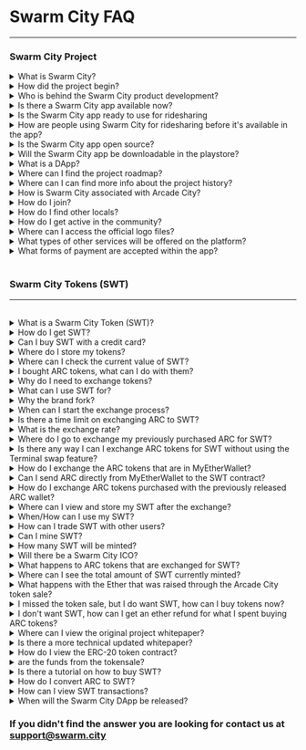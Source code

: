 # Swarm City FAQ  
---

### Swarm City Project  

<details><summary>What is Swarm City?</summary>

A global network building a decentralized app, built on the Ethereum blockchain, to create a [community](https://medium.com/arcade-city-press/getting-organized-62b91a7a0541) of open marketplaces for the exchange of services between peers
</details>


<details><summary>How did the project begin?</summary>

This project started as a [crazy idea](http://www.newsbtc.com/2016/11/09/arcade-city-decentralized-p2p-services-platform-announces-ico/) to cut out the middlemen between rideshare drivers and passengers. The idea attracted a swarm of contributors that organically strengthened the effort by using Facebook networks to free drivers from both the corporate giants and unnecessary regulations with open peer-2-peer interactions, and eventually attracted some Ethereum developers. Which led to the crowdsale, a [brand fork](https://press.swarm.city/forking-a-brand-cde5de87d46a), and new [business leader](https://press.swarm.city/happy-new-year-a52f80043cc7) to carry the project to the next level, a truly [decentralized platform](http://www.newsbtc.com/2017/02/20/launch-swarm-city-terminal/)
</details>

<details><summary>Who is behind the Swarm City product development?</summary>

[Business & Tech Team](https://getactivein.swarm.city/) [Advisors](https://advisors.swarm.city/)
</details>

<details><summary>Is there a Swarm City app available now?</summary>

Yes, you can access the web application by entering the [Terminal](https://swarm.city) 
What can I do in the Terminal? | At this time, you can use [the Terminal](https://github.com/swarmcity/sc-terminal/blob/master/README.md) to create a profile, exchange ARC to SWT, send/receive SWT, and view the USD value of your SWT balance, check the GitHub
</details>

<details><summary>Is the Swarm City app ready to use for ridesharing</summary>

No, that feature will be available in the second release, [Boardwalk](https://github.com/swarmcity/sc-boardwalk), check the GitHub!
</details>

<details><summary>How are people using Swarm City for ridesharing before it's available in the app?</summary>

Join your local Facebook [Swarm City #needaride](https://queenbeesc.github.io/NeedARide/) group. Post #needaride and meet others in your area. One of your peers will respond to the post. The 2 parties can negotiate the rest, #done
</details>

<details><summary>Is the Swarm City app open source?</summary>

Yes, Swarm City is an open-source P2P web application platform, providing decentralized, privacy-preserving software which keeps users in control of their own content. [Github](https://github.com/swarmcity)
</details>

<details><summary>Will the Swarm City app be downloadable in the playstore?</summary>

No, we have decided against listing the Swarm City app in the Google or Apple appstores. We are creating a Decentralized App (DApp), we do not want to create limitations to suit Google or Apple guidelines. This [book](https://books.google.com/books?id=CEsPDAAAQBAJ&pg=PT140&lpg=PT140&dq=can+you+list+a+decentralized+app+in+the+app+stores&source=bl&ots=gxpXgTRhcb&sig=dzk4uYfnXfWMOSOVLm6kQNDYsdM&hl=en&sa=X&ved=0ahUKEwjQh-e0kcTTAhXBjVQKHdCeD18Q6AEIWzAJ#v=onepage&q=can%20you%20list%20a%20decentralized%20app%20in%20the%20app%20stores&f=false) describes why
</details>

<details><summary>What is a DApp?</summary>

Decentralized Apps (DApps) are a new type of software program designed to exist on the Internet in a way that is not controlled by any single entity. No central servers, no data collection. See the explanations given on the [Ethereum stack exchange](https://ethereum.stackexchange.com/questions/383/what-is-a-dapp)
</details>

<details><summary>Where can I find the project roadmap?</summary>

This Medium article best describes the long term vision of the project [Unmistakably Swarm City](https://press.swarm.city/unmistakably-swarm-city-9522606f88)
</details>

<details><summary>Where can I can find more info about the project history?</summary>

Regular project updates are posted on Medium, [Swarm City Press](https://medium.com/arcade-city-press) or [Swarm City Times](https://medium.com/arcade-city-press/getting-organized-62b91a7a0541)
</details>

<details><summary>How is Swarm City associated with Arcade City?</summary>

The Arcade City cofounders and the project’s Ethereum development team separated from the project visionary during the ICO in November 2016. We describe what we refer to as a brand fork [here](https://press.swarm.city/forking-a-brand-cde5de87d46a)
</details>

<details><summary>How do I join?</summary>

Visit [the Terminal](https://swarm.city ) to create a user profile and a digital wallet 
</details>

<details><summary>How do I find other locals?</summary>

Facebook [Swarm City #needaride](https://www.swarmedup.com/needaride/) groups
</details>

<details><summary>How do I get active in the community?</summary>

[Slack](https://swarm-slack-invite.herokuapp.com/), [Twitter](https://twitter.com/SwarmCityDApp), [Medium](https://press.swarm.city/), [Github](https://github.com/swarmcity), [YouTube](https://www.youtube.com/channel/UCsHBWn_ytZ3xdMbTyYe5Ifg), [Facebook](https://www.facebook.com/groups/SwarmCity/), and any other place you think the swarm might have landed just search Swarm City
</details>

<details><summary>Where can I access the official logo files?</summary>

Github [swarm.city branding](https://github.com/swarmcity/branding.git)
</details>

<details><summary>What types of other services will be offered on the platform?</summary>

We will begin by featuring ridesharing, in the Boardwalk release. Followed by the introduction of Storefront, where other peer-2-peer services, such as [SwarmBnb](https://swarmbnb.com), babysitting, dog walking, car repair, etc will become available as other entrepreneurs and decentralized apps plug into the Swarm CIty network using APIs 
</details>

<details><summary>What forms of payment are accepted within the app?</summary>

Only SWT will be exchanged in the Swarm City ecosystem. However, users can start the transaction with any form of payment, and it will be automatically converted to SWT to complete the transaction behind the scenes
</details>

<br>

### Swarm City Tokens (SWT)
---    

<br>


<details><summary>What is a Swarm City Token (SWT)?</summary>

The SWT is a utility token used to pay for transactions in the Swarm City ecosystem. Learn more in the [token whitepaper](https://github.com/swarmcity/sc-token/blob/master/token-exchange-miniwhitepaper.md)
</details>

<details><summary>How do I get SWT?</summary>

The best way to buy SWT is from an exchange 
[Changelly](https://changelly.com)
[Bittrex](https://bittrex.com/Market/Index?MarketName=BTC-SWT), [Etherdelta](https://etherdelta.github.io/#SWT-ETH), [CryptoDerivatives](https://cryptoderivatives.market/token/SWT), 
</details>

<details><summary>Can I buy SWT with a credit card?</summary>

Yes, on [Changelly](https://chengelly.com)
</details>

<details><summary>Where do I store my tokens?</summary>

You can store your SWT in your SWT wallet created in the Terminal or any external wallet that supports ERC-20 tokens
How can I view my SWT balance using etherscan?
Go to the [SWT ERC 20 contract](https://etherscan.io/token/0xB9e7F8568e08d5659f5D29C4997173d84CdF2607) > Filter by: "add your SWT wallet public address > APPLY
</details>

<details><summary>Where can I check the current value of SWT?</summary>

Enter the [Terminal](https://swarm.city), load your SWT wallet and click on your SWT balance, visit [Coinmarketcap](http://coinmarketcap.com/assets/swarm-city/), or load your wallet in [MyEtherWallet](https://myetherwallet.com)
</details>

<details><summary>I bought ARC tokens, what can I do with them?</summary>
You can either hold on to them for novelty sake or exchange them for SWT in the [Terminal](https://swarm.city)
</details>

<details><summary>Why do I need to exchange tokens?</summary>

For the benefit of this project it was necessary to fork the brand from Arcade City to Swarm City. However, we wanted to make sure the brand fork did not impact Arcade City token owners. The last step to completing our rebranding process is upgrading our token to the [Swarm City Token]https://github.com/swarmcity/sc-token/blob/master/token-exchange-miniwhitepaper.md)(SWT)
</details>

<details><summary>What can I use SWT for?</summary>

All transactions that occur within the Swarm CIty DApp will happen on the Ethereum blockchain, users exchange SWT, an ERC 20 token
</details>


<details><summary>Why the brand fork?</summary>

There are 2 key reasons for the brand fork, the ARC symbol was already in use by some other coins and the previous token contract cannot be renamed and would not have suited the new branding
</details>

<details><summary>When can I start the exchange process?</summary>

You can start the exchange anytime, [enter here]( https://swarm.city/)    
</details>

<details><summary>Is there a time limit on exchanging ARC to SWT?</summary>

There is no time limit on performing the conversion. This functionality will be permanently available in our contract
</details>

<details><summary>What is the exchange rate?</summary>

This is a 1:1 token exchange
</details>

<details><summary>Where do I go to exchange my previously purchased ARC for SWT?</summary>

You will start the exchange by going to the Swarm City Terminal, [enter here]( https://swarm.city)
</details>

<details><summary>Is there any way I can I exchange ARC tokens for SWT without using the Terminal swap feature?</summary>

Yes, the easiest way is to use the Terminal but users can perform the exchange manually, find directions [here]( https://github.com/swarmcity/sc-token/blob/master/token-exchange-miniwhitepaper.md#options-for-exchanging-my-tokens)
</details>

<details><summary>How do I exchange the ARC tokens that are in MyEtherWallet?</summary>

You will need to import your MyEtherWallet to the Terminal by pasting the private key. You will be guided through the token exchange process, which should only take a few minutes to execute. Once done, you can always watch the SWT on your [MyEtherWallet](https://myetherwallet.com) account as well as in the Terminal
</details>

<details><summary>Can I send ARC directly from MyEtherWallet to the SWT contract?</summary>

No, to exchange from ARC to SWT you will have paste to your private key from MyEtherWallet to Terminal and use the exchange tool in Terminal. Once complete, you will be able to view your SWT on your [MyEtherWallet](https://myetherwallet.com) account as well as in the Terminal
</details>

<details><summary>How do I exchange ARC tokens purchased with the previously released ARC wallet?</summary>

[Enter here]( https://swarm.city/) and follow the steps to import your ARC wallet into the Terminal. You will be guided through the token exchange process, which should only take a few minutes to execute
</details>

<details><summary>Where can I view and store my SWT after the exchange?</summary>

Upon entry to the Terminal, all users create a digital wallet. This wallet is used to view, store, send and receive the tokens you own
</details>

<details><summary>When/How can I use my SWT?</summary>

The Swarm City Token (SWT) has been created to function within the Swarm City environment. SWT will be exchanged as the only form of payment within the app 
</details>

<details><summary>How can I trade SWT with other users?</summary>

Users can send tokens with a public address or shortcode or any crypto exchange that lists SWT
</details>

<details><summary>Can I mine SWT?</summary>

No, you can't mine SWT. We held a crowdsale from Nov. 1 to Nov. 30, 2016. SWT was offered for sale to the public. There were 9,525,397.92198459159306133876 SWT minted to be traded on the platform
</details>

<details><summary>How many SWT will be minted?</summary>

The total number of SWT in circulation will be determined by how many ARC tokens get converted to SWT. If only 5,000,000 ARC tokens are converted into SWT, there will only be 5,000,000 SWT in circulation. Most notably there will be no extra tokens minted. A total of 9,525,397.921984591306133876 ARC tokens were minted, so at most only 9,525,397 SWT can ever be minted. This number includes the 16% tokens minted in addition to the ARC token sale.
</details>

<details><summary>Will there be a Swarm City ICO?</summary>

No, there will not be a Swarm City ICO. The amount of SWT created through the token exchange will be the maximum ever created
</details>

<details><summary>What happens to ARC tokens that are exchanged for SWT?</summary>

The ARC tokens will be destroyed immediately by being sent to a burning address 0x0000000000000000000000000000000000000000
</details>

<details><summary>Where can I see the total amount of SWT currently minted?</summary>

Check the token contract [here](https://etherscan.io/token/SwarmCity)
</details>

<details><summary>What happens with the Ether that was raised through the Arcade City token sale?</summary>

We have brand forked, but we are still actively developing the product as described in the token sale whitepaper. Therefore, we will continue to use the [ether](https://etherscan.io/address/0x50126e8fcb9be29f83c6bbd913cc85b40eaf86fc) for building the sharing economy platform. You can also follow the progress of the project in the Swarm City Medium channel, [end of April update](https://press.swarm.city/swarm-city-dev-update-april-25-2017-3bb0cf9348cf)
</details>

<details><summary>I missed the token sale, but I do want SWT, how can I buy tokens now?</summary>

The SWT is listed on exchanges, where anyone can offer to sell or buy tokens, some listed below:
[Bittrex](https://bittrex.com/Market/Index?MarketName=BTC-SWT), [Etherdelta](https://etherdelta.github.io/#SWT-ETH), [CryptoDerivatives](https://cryptoderivatives.market/token/SWT), [Coinmarketcap](http://coinmarketcap.com/assets/swarm-city/), [Changelly](https://changelly.com). In the future, users will easily buy tokens from USD, EUR and other fiat currencies on our in-app exchange
</details>

<details><summary>I don't want SWT, how can I get an ether refund for what I spent buying ARC tokens?</summary>

We will not refund ether, but you can sell ARC token one of the decentralized exchanges
</details>

<details><summary>Where can I view the original project whitepaper?</summary>

[Arcade City whitepaper](https://drive.google.com/file/d/0B9RSMdR2vWssV2JJX0t6dmN6SUk/view), published during the ICO in November 2016
</details>

<details><summary>Is there a more technical updated whitepaper?</summary>

Yes, the [Token exchange whitepaper](https://github.com/swarmcity/sc-token/blob/master/token-exchange-miniwhitepaper.md) was published by the project developers after the name brandfork in January 2017
</details>

<details><summary>How do I view the ERC-20 token contract?</summary>

Visit Etherscan to monitor the [SWT ERC-20 token contract](https://etherscan.io/token/0xB9e7F8568e08d5659f5D29C4997173d84CdF2607) 
</details>

<details><summary> are the funds from the tokensale?</summary>

[Etherscan](https://etherscan.io/address/0x50126e8fcb9be29f83c6bbd913cc85b40eaf86fc)
</details>

<details><summary>Is there a tutorial on how to buy SWT?</summary>

Bittrex tutorial on [Youtube](https://www.youtube.com/watch?v=CJIOeYI-e7o)
</details>

<details><summary>How do I convert ARC to SWT?</summary>

Visit the Swarm City Terminal. Create a SWT wallet or load your ARC wallet. The system automatically detects your tokens and you will be prompted through the conversion process.
</details>

<details><summary>How can I view SWT transactions?</summary>

[Ethplorer](https://ethplorer.io/address/0xb9e7f8568e08d5659f5d29c4997173d84cdf2607#pageSize=100)
</details>

<details><summary>When will the Swarm City DApp be released?</summary>

It is already available [ https://swarm.city ]. We are close to a MVP status. Which means it will be usable with the minimum set of functions that are needed. After that we improve and enhance the product so that it gets really smooth, neat and easy to use. 
 </details>
 

### If you didn't find the answer you are looking for contact us at support@swarm.city

